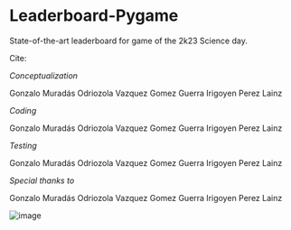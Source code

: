 # Leaderboard-Pygame

State-of-the-art leaderboard for game of the 2k23 Science day.

Cite:

*Conceptualization*

Gonzalo Muradás Odriozola Vazquez Gomez Guerra Irigoyen Perez Lainz

*Coding*

Gonzalo Muradás Odriozola Vazquez Gomez Guerra Irigoyen Perez Lainz

*Testing*

Gonzalo Muradás Odriozola Vazquez Gomez Guerra Irigoyen Perez Lainz

*Special thanks to*

Gonzalo Muradás Odriozola Vazquez Gomez Guerra Irigoyen Perez Lainz

![image](https://github.com/GMuradas99/Leaderboard-Pygame/assets/123949377/df8cc4bb-8973-496e-a502-b387e669810f)
